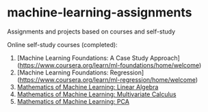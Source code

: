 # machine-learning-assignments
Assignments and projects based on courses and self-study

Online self-study courses (completed):
1. [Machine Learning Foundations: A Case Study Approach] (https://www.coursera.org/learn/ml-foundations/home/welcome)
2. [Machine Learning Foundations: Regression] (https://www.coursera.org/learn/ml-regression/home/welcome)
3. [Mathematics of Machine Learning: Linear Algebra](https://www.coursera.org/learn/linear-algebra-machine-learning/home/welcome)
4. [Mathematics of Machine Learning: Multivariate Calculus](https://www.coursera.org/learn/multivariate-calculus-machine-learning/home/welcome)
5. [Mathematics of Machine Learning: PCA](https://www.coursera.org/learn/pca-machine-learning/home/welcome)

